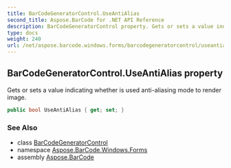 ```yaml
---
title: BarCodeGeneratorControl.UseAntiAlias
second_title: Aspose.BarCode for .NET API Reference
description: BarCodeGeneratorControl property. Gets or sets a value indicating whether is used antialiasing mode to render image
type: docs
weight: 240
url: /net/aspose.barcode.windows.forms/barcodegeneratorcontrol/useantialias/
---
```

## BarCodeGeneratorControl.UseAntiAlias property

Gets or sets a value indicating whether is used anti-aliasing mode to render image.

```csharp
public bool UseAntiAlias { get; set; }
```

### See Also

* class [BarCodeGeneratorControl](../)
* namespace [Aspose.BarCode.Windows.Forms](../../../aspose.barcode.windows.forms/)
* assembly [Aspose.BarCode](../../../)


